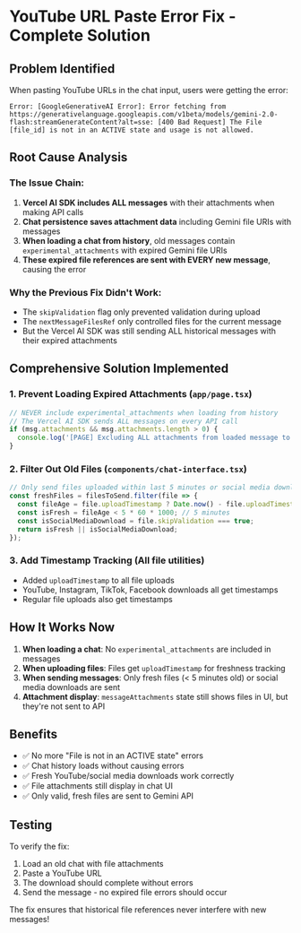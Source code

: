 # YouTube URL Paste Error Fix - Complete Solution

## Problem Identified
When pasting YouTube URLs in the chat input, users were getting the error:
```
Error: [GoogleGenerativeAI Error]: Error fetching from https://generativelanguage.googleapis.com/v1beta/models/gemini-2.0-flash:streamGenerateContent?alt=sse: [400 Bad Request] The File [file_id] is not in an ACTIVE state and usage is not allowed.
```

## Root Cause Analysis

### The Issue Chain:
1. **Vercel AI SDK includes ALL messages** with their attachments when making API calls
2. **Chat persistence saves attachment data** including Gemini file URIs with messages
3. **When loading a chat from history**, old messages contain `experimental_attachments` with expired Gemini file URIs
4. **These expired file references are sent with EVERY new message**, causing the error

### Why the Previous Fix Didn't Work:
- The `skipValidation` flag only prevented validation during upload
- The `nextMessageFilesRef` only controlled files for the current message
- But the Vercel AI SDK was still sending ALL historical messages with their expired attachments

## Comprehensive Solution Implemented

### 1. **Prevent Loading Expired Attachments** (`app/page.tsx`)
```typescript
// NEVER include experimental_attachments when loading from history
// The Vercel AI SDK sends ALL messages on every API call
if (msg.attachments && msg.attachments.length > 0) {
  console.log('[PAGE] Excluding ALL attachments from loaded message to prevent expired Gemini file errors');
}
```

### 2. **Filter Out Old Files** (`components/chat-interface.tsx`)
```typescript
// Only send files uploaded within last 5 minutes or social media downloads
const freshFiles = filesToSend.filter(file => {
  const fileAge = file.uploadTimestamp ? Date.now() - file.uploadTimestamp : 0;
  const isFresh = fileAge < 5 * 60 * 1000; // 5 minutes
  const isSocialMediaDownload = file.skipValidation === true;
  return isFresh || isSocialMediaDownload;
});
```

### 3. **Add Timestamp Tracking** (All file utilities)
- Added `uploadTimestamp` to all file uploads
- YouTube, Instagram, TikTok, Facebook downloads all get timestamps
- Regular file uploads also get timestamps

## How It Works Now

1. **When loading a chat**: No `experimental_attachments` are included in messages
2. **When uploading files**: Files get `uploadTimestamp` for freshness tracking
3. **When sending messages**: Only fresh files (< 5 minutes old) or social media downloads are sent
4. **Attachment display**: `messageAttachments` state still shows files in UI, but they're not sent to API

## Benefits

- ✅ No more "File is not in an ACTIVE state" errors
- ✅ Chat history loads without causing errors
- ✅ Fresh YouTube/social media downloads work correctly
- ✅ File attachments still display in chat UI
- ✅ Only valid, fresh files are sent to Gemini API

## Testing

To verify the fix:
1. Load an old chat with file attachments
2. Paste a YouTube URL
3. The download should complete without errors
4. Send the message - no expired file errors should occur

The fix ensures that historical file references never interfere with new messages!